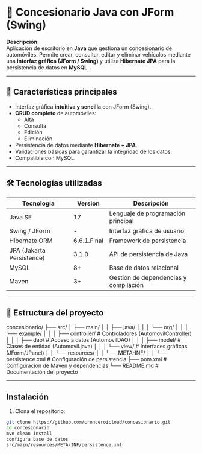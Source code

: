 # 🚗 Concesionario Java con JForm (Swing)

**Descripción:**  
Aplicación de escritorio en **Java** que gestiona un concesionario de automóviles. Permite crear, consultar, editar y eliminar vehículos mediante una **interfaz gráfica (JForm / Swing)** y utiliza **Hibernate JPA** para la persistencia de datos en **MySQL**.

---

## 🎯 Características principales

- Interfaz gráfica **intuitiva y sencilla** con JForm (Swing).  
- **CRUD completo** de automóviles:  
  - Alta  
  - Consulta  
  - Edición  
  - Eliminación  
- Persistencia de datos mediante **Hibernate + JPA**.  
- Validaciones básicas para garantizar la integridad de los datos.  
- Compatible con MySQL.

---

## 🛠 Tecnologías utilizadas

| Tecnología | Versión | Descripción |
|------------|--------|-------------|
| Java SE    | 17     | Lenguaje de programación principal |
| Swing / JForm | -   | Interfaz gráfica de usuario |
| Hibernate ORM | 6.6.1.Final | Framework de persistencia |
| JPA (Jakarta Persistence) | 3.1.0 | API de persistencia de Java |
| MySQL | 8+      | Base de datos relacional |
| Maven | 3+      | Gestión de dependencias y compilación |

---

## 📂 Estructura del proyecto



concesionario/
├── src/
│ ├── main/
│ │ ├── java/
│ │ │ └── org/
│ │ │ └── example/
│ │ │ ├── controller/ # Controladores (AutomovilController)
│ │ │ ├── dao/ # Acceso a datos (AutomovilDAO)
│ │ │ ├── model/ # Clases de entidad (Automovil.java)
│ │ │ └── view/ # Interfaces gráficas (JForm/JPanel)
│ │ └── resources/
│ │ └── META-INF/
│ │ └── persistence.xml # Configuración de persistencia
├── pom.xml # Configuración de Maven y dependencias
└── README.md # Documentación del proyecto


---

## Instalación

1. Clona el repositorio:

```bash
git clone https://github.com/cronceroicloud/concesionario.git
cd concesionario
mvn clean install
configura base de datos
src/main/resources/META-INF/persistence.xml

